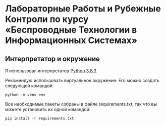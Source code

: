 # Лабораторные Работы и Рубежные Контроли по курсу «Беспроводные Технологии в Информационных Системах»

## Интерпретатор и окружение
Я использовал интерпретатор [Python 3.8.3](https://www.python.org/downloads/release/python-383/).

Рекомендую использовать виртуальное окружение. Его можно создать следующей командой:
```
python -m venv env
```
Все необходимые пакеты собраны в файле requirements.txt, так что вы можете установить их одной командой:
```
pip install -r requirements.txt
```
